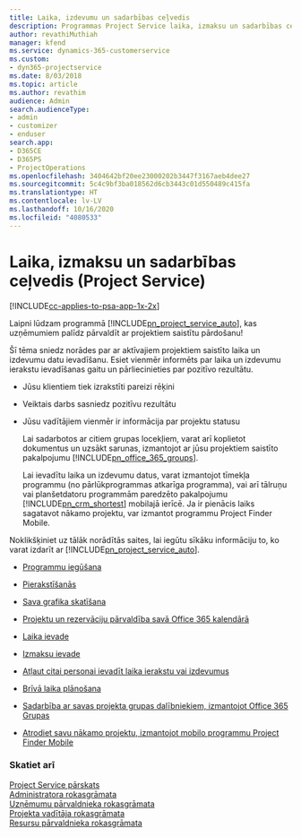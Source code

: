 ```yaml
---
title: Laika, izdevumu un sadarbības ceļvedis
description: Programmas Project Service laika, izmaksu un sadarbības ceļvedis
author: revathiMuthiah
manager: kfend
ms.service: dynamics-365-customerservice
ms.custom:
- dyn365-projectservice
ms.date: 8/03/2018
ms.topic: article
ms.author: revathim
audience: Admin
search.audienceType:
- admin
- customizer
- enduser
search.app:
- D365CE
- D365PS
- ProjectOperations
ms.openlocfilehash: 3404642bf20ee23000202b3447f3167aeb4dee27
ms.sourcegitcommit: 5c4c9bf3ba018562d6cb3443c01d550489c415fa
ms.translationtype: HT
ms.contentlocale: lv-LV
ms.lasthandoff: 10/16/2020
ms.locfileid: "4080533"
---
```

# <a name="time-expense-and-collaboration-guide-project-service"></a>Laika, izmaksu un sadarbības ceļvedis (Project Service)

[!INCLUDE[cc-applies-to-psa-app-1x-2x](../includes/cc-applies-to-psa-app-1x-2x.md)]

Laipni lūdzam programmā [!INCLUDE[pn_project_service_auto](../includes/pn-project-service-auto.md)], kas uzņēmumiem palīdz pārvaldīt ar projektiem saistītu pārdošanu! 
  
 Šī tēma sniedz norādes par ar aktīvajiem projektiem saistīto laika un izdevumu datu ievadīšanu. Esiet vienmēr informēts par laika un izdevumu ierakstu ievadīšanas gaitu un pārliecinieties par pozitīvo rezultātu.  
  
- Jūsu klientiem tiek izrakstīti pareizi rēķini  
  
- Veiktais darbs sasniedz pozitīvu rezultātu  
  
- Jūsu vadītājiem vienmēr ir informācija par projektu statusu  
  
  Lai sadarbotos ar citiem grupas locekļiem, varat arī koplietot dokumentus un uzsākt sarunas, izmantojot ar jūsu projektiem saistīto pakalpojumu [!INCLUDE[pn_office_365_groups](../includes/pn-office-365-groups.md)].  
  
  Lai ievadītu laika un izdevumu datus, varat izmantojot tīmekļa programmu (no pārlūkprogrammas atkarīga programma), vai arī tālruņu vai planšetdatoru programmām paredzēto pakalpojumu [!INCLUDE[pn_crm_shortest](../includes/pn-crm-shortest.md)] mobilajā ierīcē. Ja ir pienācis laiks sagatavot nākamo projektu, var izmantot programmu Project Finder Mobile.  
  
Noklikšķiniet uz tālāk norādītās saites, lai iegūtu sīkāku informāciju to, ko varat izdarīt ar [!INCLUDE[pn_project_service_auto](../includes/pn-project-service-auto.md)].  
  
-   [Programmu iegūšana](../psa/get-apps.md)  
  
-   [Pierakstīšanās](../psa/sign-in.md)  
  
-   [Sava grafika skatīšana](../psa/view-schedule.md)  
  
-   [Projektu un rezervāciju pārvaldība savā Office 365 kalendārā](../psa/manage-project-bookings-office-365-calendar.md)  
  
-   [Laika ievade](../psa/enter-time.md)  
  
-   [Izmaksu ievade](../psa/enter-expenses.md)  
  
-   [Atļaut citai personai ievadīt laika ierakstu vai izdevumus](../psa/allow-someone-else-enter-time-entry-expense.md)  
  
-   [Brīvā laika plānošana ](../psa/schedule-time-off.md)  
  
-   [Sadarbība ar savas projekta grupas dalībniekiem, izmantojot Office 365 Grupas](../psa/collaborate-project-team-members-office-365-groups.md)  
  
-   [Atrodiet savu nākamo projektu, izmantojot mobilo programmu Project Finder Mobile](../psa/find-next-project-finder-mobile-app.md)  
  
### <a name="see-also"></a>Skatiet arī  
 [Project Service pārskats](../psa/overview.md)   
 [Administratora rokasgrāmata](../psa/admin-guide.md)   
 [Uzņēmumu pārvaldnieka rokasgrāmata](../psa/account-manager-guide.md)   
 [Projekta vadītāja rokasgrāmata](../psa/project-manager-guide.md)   
 [Resursu pārvaldnieka rokasgrāmata](../psa/resource-manager-guide.md)   
